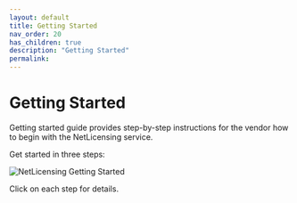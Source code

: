 ```yaml
---
layout: default
title: Getting Started
nav_order: 20
has_children: true
description: "Getting Started"
permalink:
---
```


Getting Started
===============


Getting started guide provides step-by-step instructions for the vendor
how to begin with the NetLicensing service.

Get started in three steps:

![NetLicensing Getting Started](attachments/11010226/15171599.png)

Click on each step for details.
